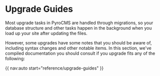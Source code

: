 # Upgrade Guides

Most upgrade tasks in PyroCMS are handled through migrations, so your database structure and other tasks happen in the background when you load up your site after updating the files.

However, some upgrades have some notes that you should be aware of, including syntax changes and other notable items. In this section, we've compiled documentation you should consult if you upgrade fits any of the following:

{{ nav:auto start="reference/upgrade-guides" }}